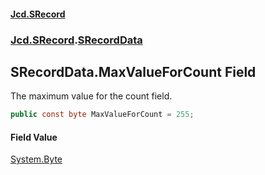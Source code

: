 #### [Jcd.SRecord](index.md 'index')
### [Jcd.SRecord](Jcd.SRecord.md 'Jcd.SRecord').[SRecordData](Jcd.SRecord.SRecordData.md 'Jcd.SRecord.SRecordData')

## SRecordData.MaxValueForCount Field

The maximum value for the count field.

```csharp
public const byte MaxValueForCount = 255;
```

#### Field Value
[System.Byte](https://docs.microsoft.com/en-us/dotnet/api/System.Byte 'System.Byte')